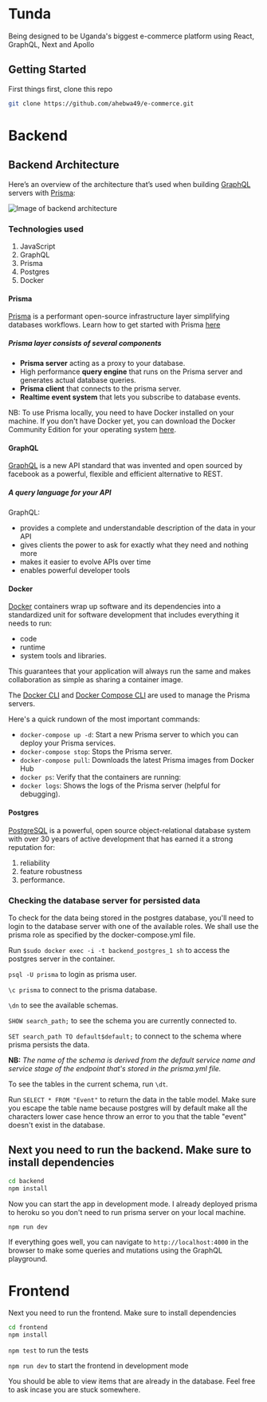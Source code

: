 # Tunda

Being designed to be Uganda's biggest e-commerce platform using React, GraphQL, Next and Apollo

## Getting Started

First things first, clone this repo

```sh
git clone https://github.com/ahebwa49/e-commerce.git
```

# Backend

## Backend Architecture

Here’s an overview of the architecture that’s used when building [GraphQL](https://graphql.org/) servers with [Prisma](https://www.prisma.io/):

![Image of backend architecture](https://i.imgur.com/OyIQQxF.png)

### Technologies used

1. JavaScript
2. GraphQL
3. Prisma
4. Postgres
5. Docker

#### Prisma

[Prisma](https://www.prisma.io/) is a performant open-source infrastructure layer simplifying databases workflows. Learn how to get started with Prisma [here](https://docs-beta.prisma.io/1.13/get-started/01-setting-up-prisma-new-database-a002/)

##### Prisma layer consists of several components

- **Prisma server** acting as a proxy to your database.
- High performance **query engine** that runs on the Prisma server and generates actual database queries.
- **Prisma client** that connects to the prisma server.
- **Realtime event system** that lets you subscribe to database events.

NB: To use Prisma locally, you need to have Docker installed on your machine. If you don't have Docker yet, you can download the Docker Community Edition for your operating system [here](https://www.docker.com/community-edition).

#### GraphQL

[GraphQL](https://graphql.org/) is a new API standard that was invented and open sourced by facebook as a powerful, flexible and efficient alternative to REST.

##### A query language for your API

GraphQL:

- provides a complete and understandable description of the data in your API
- gives clients the power to ask for exactly what they need and nothing more
- makes it easier to evolve APIs over time
- enables powerful developer tools

#### Docker

[Docker](https://www.docker.com/) containers wrap up software and its dependencies into a standardized unit for software development that includes everything it needs to run:

- code
- runtime
- system tools and libraries.

This guarantees that your application will always run the same and makes collaboration as simple as sharing a container image.

The [Docker CLI](https://docs.docker.com/engine/reference/commandline/cli) and [Docker Compose CLI](https://docs.docker.com/compose/reference/) are used to manage the Prisma servers.

Here's a quick rundown of the most important commands:

- `docker-compose up -d`: Start a new Prisma server to which you can deploy your Prisma services.
- `docker-compose stop`: Stops the Prisma server.
- `docker-compose pull`: Downloads the latest Prisma images from Docker Hub
- `docker ps`: Verify that the containers are running:
- `docker logs`: Shows the logs of the Prisma server (helpful for debugging).

#### Postgres

[PostgreSQL](https://www.postgresql.org/) is a powerful, open source object-relational database system with over 30 years of active development that has earned it a strong reputation for:

1. reliability
2. feature robustness
3. performance.

### Checking the database server for persisted data

To check for the data being stored in the postgres database, you'll need to login to the database server with one of the available roles. We shall use the prisma role as specified by the docker-compose.yml file.

Run `$sudo docker exec -i -t backend_postgres_1 sh` to access the postgres server in the container.

`psql -U prisma` to login as prisma user.

`\c prisma` to connect to the prisma database.

`\dn` to see the available schemas.

`SHOW search_path;` to see the schema you are currently connected to.

`SET search_path TO default$default;` to connect to the schema where prisma persists the data.

**NB:** _The name of the schema is derived from the default service name and service stage of the endpoint that's stored in the prisma.yml file._

To see the tables in the current schema, run `\dt`.

Run `SELECT * FROM "Event"` to return the data in the table model. Make sure you escape the table name because postgres will by default make all the characters lower case hence throw an error to you that the table "event" doesn't exist in the database.

## Next you need to run the backend. Make sure to install dependencies

```sh
cd backend
npm install
```

Now you can start the app in development mode. I already deployed prisma to heroku so you don't need to run prisma server on your local machine.

`npm run dev`

If everything goes well, you can navigate to `http://localhost:4000` in the browser to make some queries and mutations using the GraphQL playground.

# Frontend

Next you need to run the frontend. Make sure to install dependencies

```sh
cd frontend
npm install
```

`npm test` to run the tests

`npm run dev` to start the frontend in development mode

You should be able to view items that are already in the database. Feel free to ask incase you are stuck somewhere.
